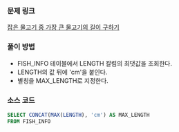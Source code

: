 ### 문제 링크
[잡은 물고기 중 가장 큰 물고기의 길이 구하기](https://school.programmers.co.kr/learn/courses/30/lessons/298515)

### 풀이 방법
- FISH_INFO 테이블에서 LENGTH 칼럼의 최댓값을 조회한다.
- LENGTH의 값 뒤에 'cm'을 붙인다.
- 별칭을 MAX_LENGTH로 지정한다.

### 소스 코드
```sql
SELECT CONCAT(MAX(LENGTH), 'cm') AS MAX_LENGTH
FROM FISH_INFO 
```